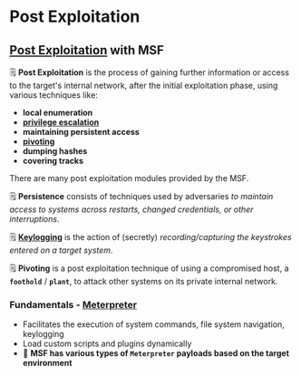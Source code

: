 # Post Exploitation

## [Post Exploitation](https://www.offsec.com/metasploit-unleashed/msf-post-exploitation/) with MSF <a href="#post-exploitation-with-msf" id="post-exploitation-with-msf"></a>

🗒️ **Post Exploitation** is the process of gaining further information or access to the target's internal network, after the initial exploitation phase, using various techniques like:

* **local enumeration**
* [**privilege escalation**](https://www.offsec.com/metasploit-unleashed/privilege-escalation/)
* **maintaining persistent access**
* [**pivoting**](https://www.offsec.com/metasploit-unleashed/pivoting/)
* **dumping hashes**
* **covering tracks**

There are many post exploitation modules provided by the MSF.

🗒️ **Persistence** consists of techniques used by adversaries _to maintain access to systems across restarts, changed credentials, or other interruptions_.

🗒️ [**Keylogging**](https://www.offsec.com/metasploit-unleashed/keylogging/) is the action of (secretly) _recording/capturing the keystrokes entered on a target system_.

🗒️ **Pivoting** is a post exploitation technique of using a compromised host, a **`foothold`** / **`plant`**, to attack other systems on its private internal network.

### Fundamentals - [Meterpreter](https://www.offsec.com/metasploit-unleashed/about-meterpreter/) <a href="#fundamentals-meterpreter" id="fundamentals-meterpreter"></a>

* Facilitates the execution of system commands, file system navigation, keylogging
* Load custom scripts and plugins dynamically
* 📌 **MSF has various types of `Meterpreter` payloads based on the target environment**
